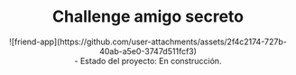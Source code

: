 <div align="center">
<h1> Challenge amigo secreto </h1>
![friend-app](https://github.com/user-attachments/assets/2f4c2174-727b-40ab-a5e0-3747d511fcf3)
 <br/>  
- Estado del proyecto: En construcción.
</div>

